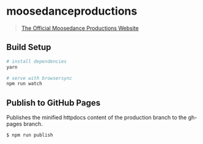 # moosedanceproductions

> [The Official Moosedance Productions Website](https://moosedanceproductions.com)

## Build Setup

``` bash
# install dependencies
yarn

# serve with browsersync
npm run watch
```

## Publish to GitHub Pages

Publishes the minified httpdocs content of the production branch to the gh-pages branch.

``` bash
$ npm run publish
```
